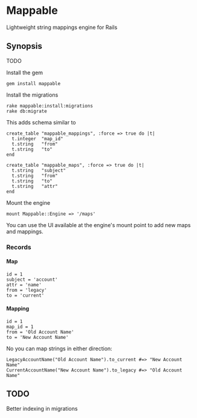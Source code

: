 # Mappable #

Lightweight string mappings engine for Rails

## Synopsis ##

TODO

Install the gem

    gem install mappable

Install the migrations

    rake mappable:install:migrations
    rake db:migrate

This adds schema similar to

    create_table "mappable_mappings", :force => true do |t|
      t.integer  "map_id"
      t.string   "from"
      t.string   "to"
    end

    create_table "mappable_maps", :force => true do |t|
      t.string   "subject"
      t.string   "from"
      t.string   "to"
      t.string   "attr"
    end

Mount the engine

    mount Mappable::Engine => '/maps'

You can use the UI available at the engine's mount point to add new maps and mappings.

### Records ###

#### Map ####

    id = 1
    subject = 'account'
    attr = 'name'
    from = 'legacy'
    to = 'current'

#### Mapping ####

    id = 1
    map_id = 1
    from = 'Old Account Name'
    to = 'New Account Name'

No you can map strings in either direction:

    LegacyAccountName("Old Account Name").to_current #=> "New Account Name"
    CurrentAccountName("New Account Name").to_legacy #=> "Old Account Name"

## TODO ##

Better indexing in migrations
